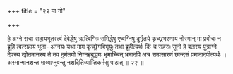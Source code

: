 +++
title = "२२ मा नो"

+++

हे अग्ने सचा सहायभूतस्त्वं देवेद्धेषु ऋत्विग्भिः समिद्धेषु एष्वग्निषु दुर्भृतये कृच्छ्र्भरणाय नोस्मान् मा प्रवोचः न ब्रूहि त्वत्सहाय भूता- अग्नयः यथा माम कृच्छ्रेगबिभृयुः तथा ब्रूहीत्यर्थः किं च सहसः सूनो हे बलस्य पुत्राग्ने देवस्य द्योतमानस्य ते तव दुर्मतयो निग्नहबुद्धयः भृमाच्चित् भ्रमादपि अत्र सम्प्रसारणं छान्दसं प्रमादादपीत्यर्थः । अस्मान्मानशन्त माव्याप्नुवन्तु नशदितिव्याप्तिकर्मसु पाठात् ॥ २२ ॥